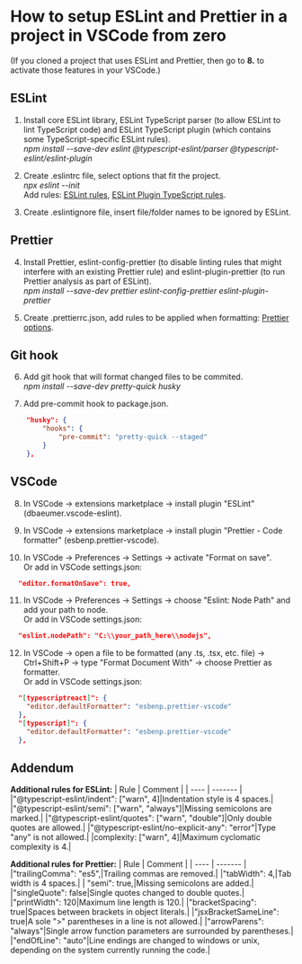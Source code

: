 # How to setup ESLint and Prettier in a project in VSCode from zero
(If you cloned a project that uses ESLint and Prettier, then go to **8.** to activate those features in your VSCode.)

## ESLint

1. Install core ESLint library, ESLint TypeScript parser (to allow ESLint to lint TypeScript code) and ESLint TypeScript plugin (which contains some TypeScript-specific ESLint rules).<br>
*npm install --save-dev eslint @typescript-eslint/parser @typescript-eslint/eslint-plugin*

2. Create .eslintrc file, select options that fit the project.<br>
*npx eslint --init*<br>
Add rules: [ESLint rules](https://eslint.org/docs/rules/), [ESLint Plugin TypeScript rules](https://github.com/typescript-eslint/typescript-eslint/tree/master/packages/eslint-plugin#supported-rules).

3. Create .eslintignore file, insert file/folder names to be ignored by ESLint.

## Prettier

4. Install Prettier, eslint-config-prettier (to disable linting rules that might interfere with an existing Prettier rule) and eslint-plugin-prettier (to run Prettier analysis as part of ESLint).<br>
*npm install --save-dev prettier eslint-config-prettier eslint-plugin-prettier*

5. Create .prettierrc.json, add rules to be applied when formatting: [Prettier options](https://prettier.io/docs/en/options.html).

## Git hook

6. Add git hook that will format changed files to be commited.<br>
*npm install --save-dev pretty-quick husky*

7. Add pre-commit hook to package.json.<br>
```json
    "husky": {
        "hooks": {
            "pre-commit": "pretty-quick --staged"
        }
    },
```

## VSCode

8. In VSCode -> extensions marketplace -> install plugin "ESLint" (dbaeumer.vscode-eslint).

9. In VSCode -> extensions marketplace -> install plugin "Prettier - Code formatter" (esbenp.prettier-vscode).

10. In VSCode -> Preferences -> Settings -> activate "Format on save".<br>
Or add in VSCode settings.json:
```json
  "editor.formatOnSave": true,
```

11. In VSCode -> Preferences -> Settings -> choose "Eslint: Node Path" and add your path to node.<br>
Or add in VSCode settings.json:
```json
  "eslint.nodePath": "C:\\your_path_here\\nodejs",
```

12. In VSCode -> open a file to be formatted (any .ts, .tsx, etc. file) -> Ctrl+Shift+P -> type "Format Document With" -> choose Prettier as formatter.<br>
Or add in VSCode settings.json:
```json
  "[typescriptreact]": {
    "editor.defaultFormatter": "esbenp.prettier-vscode"
  },
  "[typescript]": {
    "editor.defaultFormatter": "esbenp.prettier-vscode"
  },
```

## Addendum

**Additional rules for ESLint:**
| Rule | Comment |
| ---- | ------- |
|"@typescript-eslint/indent": ["warn", 4]|Indentation style is 4 spaces.|
|"@typescript-eslint/semi": ["warn", "always"]|Missing semicolons are marked.|
|"@typescript-eslint/quotes": ["warn", "double"]|Only double quotes are allowed.|
|"@typescript-eslint/no-explicit-any": "error"|Type "any" is not allowed.|
|complexity: ["warn", 4]|Maximum cyclomatic complexity is 4.|

**Additional rules for Prettier:**
| Rule | Comment |
| ---- | ------- |
|"trailingComma": "es5",|Trailing commas are removed.|
|"tabWidth": 4,|Tab width is 4 spaces.|
| "semi": true,|Missing semicolons are added.|
|"singleQuote": false|Single quotes changed to double quotes.|
|"printWidth": 120|Maximum line length is 120.|
|"bracketSpacing": true|Spaces between brackets in object literals.|
|"jsxBracketSameLine": true|A sole ">" parentheses in a line is not allowed.|
|"arrowParens": "always"|Single arrow function parameters are surrounded by parentheses.|
|"endOfLine": "auto"|Line endings are changed to windows or unix, depending on the system currently running the code.|
